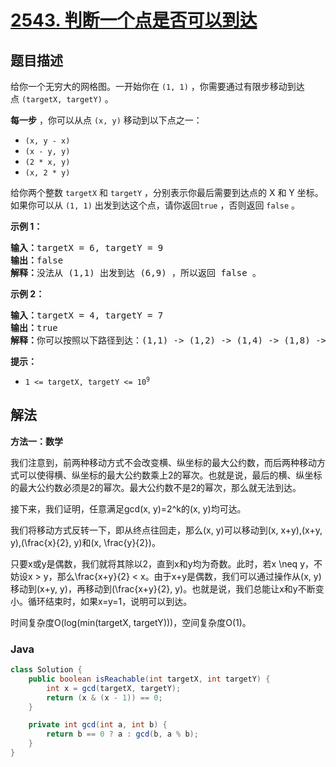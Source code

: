 # [2543. 判断一个点是否可以到达](https://leetcode.cn/problems/check-if-point-is-reachable)

## 题目描述

<p>给你一个无穷大的网格图。一开始你在&nbsp;<code>(1, 1)</code>&nbsp;，你需要通过有限步移动到达点&nbsp;<code>(targetX, targetY)</code>&nbsp;。</p>

<p><b>每一步</b>&nbsp;，你可以从点&nbsp;<code>(x, y)</code>&nbsp;移动到以下点之一：</p>

<ul>
	<li><code>(x, y - x)</code></li>
	<li><code>(x - y, y)</code></li>
	<li><code>(2 * x, y)</code></li>
	<li><code>(x, 2 * y)</code></li>
</ul>

<p>给你两个整数&nbsp;<code>targetX</code> 和&nbsp;<code>targetY</code>&nbsp;，分别表示你最后需要到达点的 X 和 Y 坐标。如果你可以从&nbsp;<code>(1, 1)</code>&nbsp;出发到达这个点，请你返回<code>true</code> ，否则返回<em>&nbsp;</em><code>false</code><em>&nbsp;</em>。</p>

<p><strong>示例 1：</strong></p>

<pre><b>输入：</b>targetX = 6, targetY = 9
<b>输出：</b>false
<b>解释：</b>没法从 (1,1) 出发到达 (6,9) ，所以返回 false 。
</pre>

<p><strong>示例 2：</strong></p>

<pre><b>输入：</b>targetX = 4, targetY = 7
<b>输出：</b>true
<b>解释：</b>你可以按照以下路径到达：(1,1) -&gt; (1,2) -&gt; (1,4) -&gt; (1,8) -&gt; (1,7) -&gt; (2,7) -&gt; (4,7) 。
</pre>

<p><strong>提示：</strong></p>

<ul>
	<li><code>1 &lt;= targetX, targetY&nbsp;&lt;= 10<sup>9</sup></code></li>
</ul>

## 解法

**方法一：数学**

我们注意到，前两种移动方式不会改变横、纵坐标的最大公约数，而后两种移动方式可以使得横、纵坐标的最大公约数乘上2的幂次。也就是说，最后的横、纵坐标的最大公约数必须是2的幂次。最大公约数不是2的幂次，那么就无法到达。

接下来，我们证明，任意满足gcd(x, y)=2^k的(x, y)均可达。

我们将移动方式反转一下，即从终点往回走，那么(x, y)可以移动到(x, x+y),(x+y, y),(\frac{x}{2}, y)和(x, \frac{y}{2})。

只要x或y是偶数，我们就将其除以2，直到x和y均为奇数。此时，若x \neq y，不妨设x > y，那么\frac{x+y}{2} < x。由于x+y是偶数，我们可以通过操作从(x, y)移动到(x+y, y)，再移动到(\frac{x+y}{2}, y)。也就是说，我们总能让x和y不断变小。循环结束时，如果x=y=1，说明可以到达。

时间复杂度O(log(min(targetX, targetY)))，空间复杂度O(1)。

### **Java**

```java
class Solution {
    public boolean isReachable(int targetX, int targetY) {
        int x = gcd(targetX, targetY);
        return (x & (x - 1)) == 0;
    }

    private int gcd(int a, int b) {
        return b == 0 ? a : gcd(b, a % b);
    }
}
```
